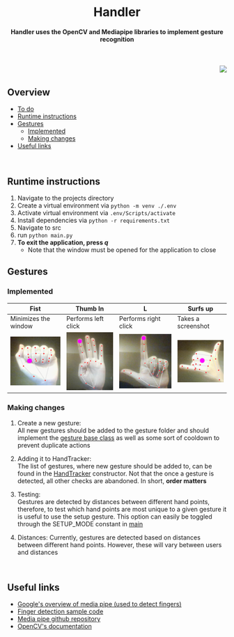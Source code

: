 <div align=center>

# Handler

#### Handler uses the OpenCV and Mediapipe libraries to implement gesture recognition


<br>
<br>

<div align="right">
<img src='res/' width="500"/>
</div>
</div>

## Overview
- [To do](#to-do)
- [Runtime instructions](#runtime-instructions)
- [Gestures](#gestures)
    - [Implemented](#implemented)
    - [Making changes](#making-changes)  
- [Useful links](#useful-links)

<br>


## Runtime instructions
1. Navigate to the projects directory
2. Create a virtual environment via ```python -m venv ./.env```
3. Activate virtual environment via ```.env/Scripts/activate```
4. Install dependencies via ```python -r requirements.txt```
5. Navigate to src
6. run ```python main.py```
7. **To exit the application, press *q***
    - Note that the window must be opened for the application to close

## Gestures
### Implemented

|Fist|Thumb In|L|Surfs up|
|-|-|-|-|
|Minimizes the window|Performs left click|Performs right click|Takes a screenshot|
<img src='res/fist.PNG'/> | <img src='res/thumbIn.PNG'/> | <img src='res/L.PNG'/> | <img src='res/surfsUp.PNG'/>

### Making changes
1. Create a new gesture:  
All new gestures should be added to the gesture folder and should implement the [gesture base class]() as well as some sort of cooldown to prevent duplicate actions

2. Adding it to HandTracker:  
The list of gestures, where new gesture should be added to, can be found in the [HandTracker]() constructor. Not that the once a gesture is detected, all other checks are abandoned. In short, **order matters**

3. Testing:  
Gestures are detected by distances between different hand points, therefore, to test which hand points are most unique to a given gesture it is useful to use the setup gesture. This option can easily be toggled through the SETUP_MODE constant  in [main]()

4. Distances:
Currently, gestures are detected based on distances between different hand points. However, these will vary between users and distances

<br>

## Useful links
- [Google's overview of media pipe (used to detect fingers)](https://developers.google.com/mediapipe/solutions/vision/hand_landmarker)
- [Finger detection sample code](https://mediapipe.readthedocs.io/en/latest/solutions/hands.html)
- [Media pipe github repository](https://github.com/google/mediapipe/blob/master/mediapipe/python/solutions/hands.py)
- [OpenCV's documentation](https://docs.opencv.org/3.4/d2/d75/namespacecv.html)